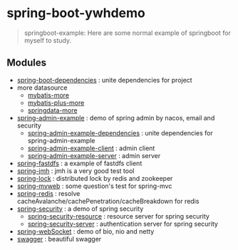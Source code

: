 # spring-boot-ywhdemo
> springboot-example: Here are some normal example of springboot for myself to study.

## Modules

- [spring-boot-dependencies](https://github.com/Yanwenhui0/spring-boot-ywhdemo/tree/master/spring-boot-dependencies) : unite dependencies for project
- more datasource
    - [mybatis-more](https://github.com/Yanwenhui0/spring-boot-ywhdemo/tree/master/mybatis-more)
    - [mybatis-plus-more](https://github.com/Yanwenhui0/spring-boot-ywhdemo/tree/master/mybatis-plus-more)
    - [springdata-more](https://github.com/Yanwenhui0/spring-boot-ywhdemo/tree/master/springdata-more)
- [spring-admin-example](https://github.com/Yanwenhui0/spring-boot-ywhdemo/tree/master/spring-admin-example) : demo of spring admin by nacos, email and security
    - [spring-admin-example-dependencies](https://github.com/Yanwenhui0/spring-boot-ywhdemo/tree/master/spring-admin-example/spring-admin-example-dependencies) : unite dependencies for spring-admin-example
    - [spring-admin-example-client](https://github.com/Yanwenhui0/spring-boot-ywhdemo/tree/master/spring-admin-example/spring-admin-example-client) : admin client
    - [spring-admin-example-server](https://github.com/Yanwenhui0/spring-boot-ywhdemo/tree/master/spring-admin-example/spring-admin-example-server) : admin server
- [spring-fastdfs](https://github.com/Yanwenhui0/spring-boot-ywhdemo/tree/master/spring-fastdfs) : a example of fastdfs client
- [spring-jmh](https://github.com/Yanwenhui0/spring-boot-ywhdemo/tree/master/spring-jmh) : jmh is a very good test tool
- [spring-lock](https://github.com/Yanwenhui0/spring-boot-ywhdemo/tree/master/spring-lock) : distributed lock by redis and zookeeper
- [spring-myweb](https://github.com/Yanwenhui0/spring-boot-ywhdemo/tree/master/spring-myweb) : some question's test for spring-mvc
- [spring-redis](https://github.com/Yanwenhui0/spring-boot-ywhdemo/tree/master/spring-redis) : resolve cacheAvalanche/cachePenetration/cacheBreakdown for redis
- [spring-security](https://github.com/Yanwenhui0/spring-boot-ywhdemo/tree/master/spring-security) : a demo of spring security
    - [spring-security-resource](https://github.com/Yanwenhui0/spring-boot-ywhdemo/tree/master/spring-security/spring-security-resource) : resource server for spring security
    - [spring-security-server](https://github.com/Yanwenhui0/spring-boot-ywhdemo/tree/master/spring-security/spring-security-server) : authentication server for spring security
- [spring-webSocket](https://github.com/Yanwenhui0/spring-boot-ywhdemo/tree/master/spring-webSocket) : demo of bio, nio and netty
- [swagger](https://github.com/Yanwenhui0/spring-boot-ywhdemo/tree/master/swagger) : beautiful swagger
